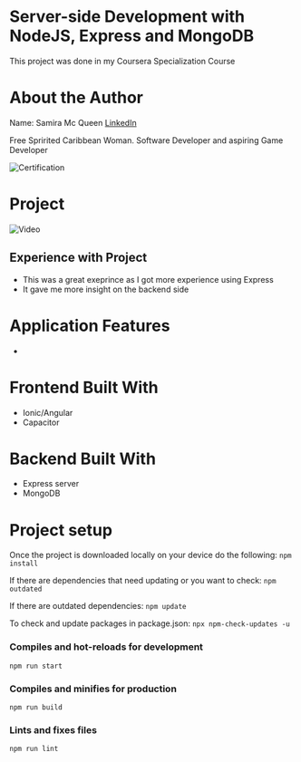 # Server-side Development with NodeJS, Express and MongoDB

This project was done in my Coursera Specialization Course

# About the Author

Name: Samira Mc Queen
[LinkedIn](https://www.linkedin.com/in/samira-mc-queen-1882431a7/)

Free Spririted Caribbean Woman.
Software Developer and aspiring Game Developer

![Certification](./src/assets/images/Angular.png)

# Project 

![Video](./src/assets/images/angular.gif)

## Experience with Project

- This was a great exeprince as I got more experience using Express
- It gave me more insight on the backend side

# Application Features

- 

# Frontend Built With

- Ionic/Angular
- Capacitor

# Backend Built With

- Express server
- MongoDB

# Project setup

Once the project is downloaded locally on your device do the following:
`
npm install
`

If there are dependencies that need updating or you want to check:
`
npm outdated
`

If there are outdated dependencies:
`
npm update
`

To check and update packages in package.json:
`
npx npm-check-updates -u
`

### Compiles and hot-reloads for development

`
npm run start
`

### Compiles and minifies for production

`
npm run build
`

### Lints and fixes files
`
npm run lint
`
